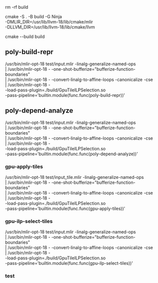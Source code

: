 rm -rf build


cmake -S . -B build -G Ninja \
  -DMLIR_DIR=/usr/lib/llvm-18/lib/cmake/mlir \
  -DLLVM_DIR=/usr/lib/llvm-18/lib/cmake/llvm


cmake --build build 



## poly-build-repr
/usr/bin/mlir-opt-18 test/input.mlir -linalg-generalize-named-ops \
| /usr/bin/mlir-opt-18 - -one-shot-bufferize="bufferize-function-boundaries" \
| /usr/bin/mlir-opt-18 - -convert-linalg-to-affine-loops -canonicalize -cse \
| /usr/bin/mlir-opt-18 - \
    -load-pass-plugin=./build/GpuTileILPSelection.so \
    -pass-pipeline='builtin.module(func.func(poly-build-repr))'


## poly-depend-analyze
/usr/bin/mlir-opt-18 test/input.mlir -linalg-generalize-named-ops \
| /usr/bin/mlir-opt-18 - -one-shot-bufferize="bufferize-function-boundaries" \
| /usr/bin/mlir-opt-18 - -convert-linalg-to-affine-loops -canonicalize -cse \
| /usr/bin/mlir-opt-18 - \
    -load-pass-plugin=./build/GpuTileILPSelection.so \
    -pass-pipeline='builtin.module(func.func(poly-depend-analyze))'




### gpu-apply-tiles
/usr/bin/mlir-opt-18 test/input_tile.mlir -linalg-generalize-named-ops \
| /usr/bin/mlir-opt-18 - -one-shot-bufferize="bufferize-function-boundaries" \
| /usr/bin/mlir-opt-18 - -convert-linalg-to-affine-loops -canonicalize -cse \
| /usr/bin/mlir-opt-18 - \
    -load-pass-plugin=./build/GpuTileILPSelection.so \
    -pass-pipeline='builtin.module(func.func(gpu-apply-tiles))'


### gpu-ilp-select-tiles

/usr/bin/mlir-opt-18 test/input.mlir -linalg-generalize-named-ops \
| /usr/bin/mlir-opt-18 - -one-shot-bufferize="bufferize-function-boundaries" \
| /usr/bin/mlir-opt-18 - -convert-linalg-to-affine-loops -canonicalize -cse \
| /usr/bin/mlir-opt-18 - \
    -load-pass-plugin=./build/GpuTileILPSelection.so \
    -pass-pipeline='builtin.module(func.func(gpu-ilp-select-tiles))'




### test 
